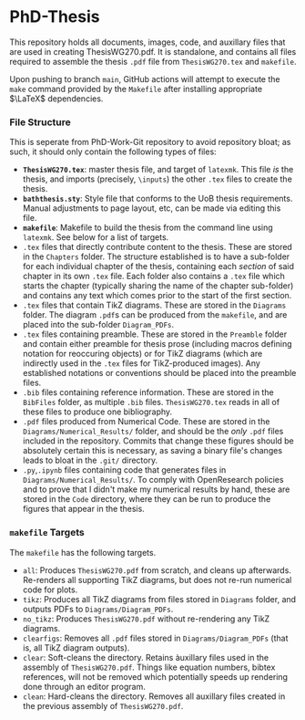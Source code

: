 # PhD-Thesis
This repository holds all documents, images, code, and auxillary files that are used in creating ThesisWG270.pdf.
It is standalone, and contains all files required to assemble the thesis `.pdf` file from `ThesisWG270.tex` and `makefile`.

Upon pushing to branch `main`, GitHub actions will attempt to execute the `make` command provided by the `Makefile` after installing appropriate $\LaTeX$ dependencies.

### File Structure
This is seperate from PhD-Work-Git repository to avoid repository bloat; as such, it should only contain the following types of files:

- **`ThesisWG270.tex`**: master thesis file, and target of `latexmk`. This file _is_ the thesis, and imports (precisely, `\inputs`) the other `.tex` files to create the thesis.
- **`baththesis.sty`**: Style file that conforms to the UoB thesis requirements. Manual adjustments to page layout, etc, can be made via editing this file.
- **`makefile`**: Makefile to build the thesis from the command line using `latexmk`. See below for a list of targets.
- `.tex` files that directly contribute content to the thesis. These are stored in the `Chapters` folder. The structure established is to have a sub-folder for each individual chapter of the thesis, containing each _section_ of said chapter in its own `.tex` file. Each folder also contains a `.tex` file which starts the chapter (typically sharing the name of the chapter sub-folder) and contains any text which comes prior to the start of the first section.
- `.tex` files that contain TikZ diagrams. These are stored in the `Diagrams` folder. The diagram `.pdf`s can be produced from the `makefile`, and are placed into the sub-folder `Diagram_PDFs`.
- `.tex` files containing preamble. These are stored in the `Preamble` folder and contain either preamble for thesis prose (including macros defining notation for reoccuring objects) or for TikZ diagrams (which are indirectly used in the `.tex` files for TikZ-produced images). Any established notations or conventions should be placed into the preamble files.
- `.bib` files containing reference information. These are stored in the `BibFiles` folder, as multiple `.bib` files. `ThesisWG270.tex` reads in all of these files to produce one bibliography.
- `.pdf` files produced from Numerical Code. These are stored in the `Diagrams/Numerical_Results/` folder, and should be the *only* `.pdf` files included in the repository. Commits that change these figures should be absolutely certain this is necessary, as saving a binary file's changes leads to bloat in the `.git/` directory.
- `.py`,`.ipynb` files containing code that generates files in `Diagrams/Numerical_Results/`. To comply with OpenResearch policies and to prove that I didn't make my numerical results by hand, these are stored in the `Code` directory, where they can be run to produce the figures that appear in the thesis.

### `makefile` Targets
The `makefile` has the following targets.
- `all`: Produces `ThesisWG270.pdf` from scratch, and cleans up afterwards. Re-renders all supporting TikZ diagrams, but does not re-run numerical code for plots.
- `tikz`: Produces all TikZ diagrams from files stored in `Diagrams` folder, and outputs PDFs to `Diagrams/Diagram_PDFs`.
- `no_tikz`: Produces `ThesisWG270.pdf` without re-rendering any TikZ diagrams.
- `clearfigs`: Removes all `.pdf` files stored in `Diagrams/Diagram_PDFs` (that is, all TikZ diagram outputs).
- `clear`: Soft-cleans the directory. Retains àuxillary files used in the assembly of `ThesisWG270.pdf`. Things like equation numbers, bibtex references, will not be removed which potentially speeds up rendering done through an editor program.
- `clean`: Hard-cleans the directory. Removes all auxillary files created in the previous assembly of `ThesisWG270.pdf`.

